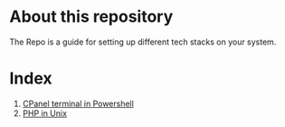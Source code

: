 # About this repository

The Repo is a guide for setting up different tech stacks on your system.

# Index

1. [CPanel terminal in Powershell](/cpanel-terminal-in-powershell.md)
2. [PHP in Unix](/php-in-linux.md)